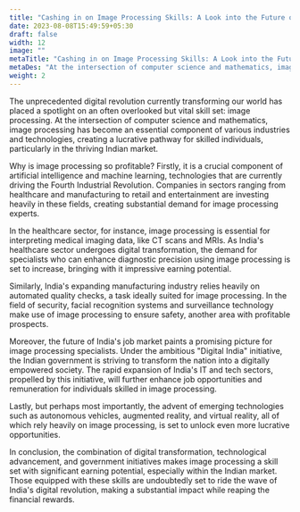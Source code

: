 ```yaml
---
title: "Cashing in on Image Processing Skills: A Look into the Future of the Indian Market"
date: 2023-08-08T15:49:59+05:30
draft: false
width: 12
image: ""
metaTitle: "Cashing in on Image Processing Skills: A Look into the Future of the Indian Market | OpenCV Courses"
metaDes: "At the intersection of computer science and mathematics, image processing has become an essential component of various industries and technologies, creating a lucrative pathway for skilled individuals, particularly in the thriving Indian market."
weight: 2
---
```


The unprecedented digital revolution currently transforming our world has placed a spotlight on an often overlooked but vital skill set: image processing. At the intersection of computer science and mathematics, image processing has become an essential component of various industries and technologies, creating a lucrative pathway for skilled individuals, particularly in the thriving Indian market.<!--more-->

Why is image processing so profitable? Firstly, it is a crucial component of artificial intelligence and machine learning, technologies that are currently driving the Fourth Industrial Revolution. Companies in sectors ranging from healthcare and manufacturing to retail and entertainment are investing heavily in these fields, creating substantial demand for image processing experts.

In the healthcare sector, for instance, image processing is essential for interpreting medical imaging data, like CT scans and MRIs. As India's healthcare sector undergoes digital transformation, the demand for specialists who can enhance diagnostic precision using image processing is set to increase, bringing with it impressive earning potential.

Similarly, India's expanding manufacturing industry relies heavily on automated quality checks, a task ideally suited for image processing. In the field of security, facial recognition systems and surveillance technology make use of image processing to ensure safety, another area with profitable prospects.

Moreover, the future of India's job market paints a promising picture for image processing specialists. Under the ambitious "Digital India" initiative, the Indian government is striving to transform the nation into a digitally empowered society. The rapid expansion of India's IT and tech sectors, propelled by this initiative, will further enhance job opportunities and remuneration for individuals skilled in image processing.

Lastly, but perhaps most importantly, the advent of emerging technologies such as autonomous vehicles, augmented reality, and virtual reality, all of which rely heavily on image processing, is set to unlock even more lucrative opportunities.

In conclusion, the combination of digital transformation, technological advancement, and government initiatives makes image processing a skill set with significant earning potential, especially within the Indian market. Those equipped with these skills are undoubtedly set to ride the wave of India's digital revolution, making a substantial impact while reaping the financial rewards.
